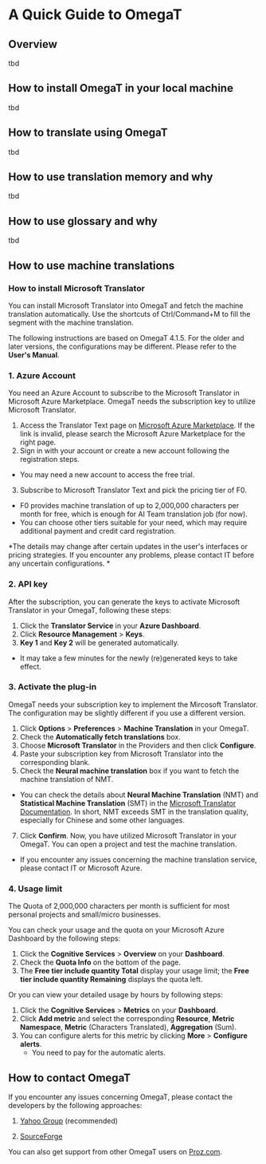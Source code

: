 # A Quick Guide to OmegaT

## Overview

tbd

## How to install OmegaT in your local machine

tbd

## How to translate using OmegaT

tbd

## How to use translation memory and why

tbd

## How to use glossary and why

tbd

## How to use machine translations

### How to install Microsoft Translator

You can install Microsoft Translator into OmegaT and fetch the machine translation automatically. Use the shortcuts of Ctrl/Command+M to fill the segment with the machine translation.

The following instructions are based on OmegaT 4.1.5. For the older and later versions, the configurations may be different. Please refer to the **User's Manual**.

### 1. Azure Account
You need an Azure Account to subscribe to the Microsoft Translator in Microsoft Azure Marketplace. OmegaT needs the subscription key to utilize Microsoft Translator.
1. Access the Translator Text page on  [Microsoft Azure Marketplace](https://azuremarketplace.microsoft.com/en-us/marketplace/apps/Microsoft.CognitiveServicesTextTranslation?tab=Overview ). If the link is invalid, please search the Microsoft Azure Marketplace for the right page.
2. Sign in with your account or create a new account following the registration steps.
* You may need a new account to access the free trial.
3. Subscribe to Microsoft Translator Text and pick the pricing tier of F0.
* F0 provides machine translation of up to 2,000,000 characters per month for free, which is enough for AI Team translation job (for now).
* You can choose other tiers suitable for your need, which may require additional payment and credit card registration. 

*The details may change after certain updates in the user's interfaces or pricing strategies. If you encounter any problems, please contact IT before any uncertain configurations. * 

### 2. API key
After the subscription, you can generate the keys to activate Microsoft Translator in your OmegaT, following these steps:
1. Click the **Translator Service** in your **Azure Dashboard**.
2. Click **Resource Management** > **Keys**.
3. **Key 1** and **Key 2** will be generated automatically. 
* It may take a few minutes for the newly (re)generated keys to take effect.

### 3. Activate the plug-in
OmegaT needs your subscription key to implement the Mircosoft Translator. The configuration may be slightly different if you use a different version.
1. Click **Options** > **Preferences** > **Machine Translation** in your OmegaT.
2. Check the **Automatically fetch translations** box.
3. Choose **Microsoft Translator** in the Providers and then click **Configure**.
4. Paste your subscription key from Microsoft Translator into the corresponding blank.
5. Check the **Neural machine translation** box if you want to fetch the machine translation of NMT.
* You can check the details about **Neural Machine Translation** (NMT) and **Statistical Machine Translation** (SMT) in the [Microsoft Translator Documentation](https://docs.microsoft.com/zh-cn/azure/cognitive-services/translator/translator-info-overview). In short, NMT exceeds SMT in the translation quality, especially for Chinese and some other languages.
7. Click **Confirm**.
Now, you have utilized Microsoft Translator in your OmegaT. You can open a project and test the machine translation. 

- If you encounter any issues concerning the machine translation service, please contact IT or Microsoft Azure.

### 4. Usage limit

The Quota of 2,000,000 characters per month is sufficient for most personal projects and small/micro businesses. 

You can check your usage and the quota on your Microsoft Azure Dashboard by the following steps:

1. Click the **Cognitive Services** > **Overview** on your **Dashboard**.
2. Check the **Quota Info** on the bottom of the page.
3. The **Free tier include quantity Total** display your usage limit; the **Free tier include quantity Remaining** displays the quota left. 

Or you can view your detailed usage by hours by following steps:

1. Click the **Cognitive Services** > **Metrics** on your **Dashboard**.
2. Click **Add metric** and select the corresponding **Resource**, **Metric Namespace**, **Metric** (Characters Translated), **Aggregation** (Sum).
3. You can configure alerts for this metric by clicking **More** > **Configure alerts**. 
   * You need to pay for the automatic alerts. 

## How to contact OmegaT

If you encounter any issues concerning OmegaT, please contact the developers by the following approaches:

1. [Yahoo Group](https://groups.yahoo.com/neo/groups/OmegaT/info) (recommended)

2. [SourceForge](https://sourceforge.net/projects/omegat/support)

You can also get support from other OmegaT users on [Proz.com](https://www.proz.com/forum/omegat_support/).
